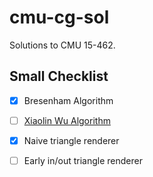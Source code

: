 # cmu-cg-sol

Solutions to CMU 15-462.

## Small Checklist

- [x] Bresenham Algorithm
- [ ] [Xiaolin Wu Algorithm](https://en.wikipedia.org/wiki/Xiaolin_Wu's_line_algorithm)

- [x] Naive triangle renderer
- [ ] Early in/out triangle renderer
